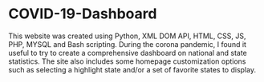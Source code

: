# COVID-19-Dashboard
This website was created using Python, XML DOM API, HTML, CSS, JS, PHP, MYSQL and Bash scripting. During the corona pandemic, I found it useful to try to create a comprehensive dashboard on national and state statistics. The site also includes some homepage customization options such as selecting a highlight state and/or a set of favorite states to display. 
